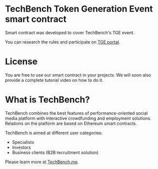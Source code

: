 # TechBench Token Generation Event smart contract

Smart contract was developed to cover TechBench's TGE event.

You can research the rules and participate on [TGE portal][portal].

# License
You are free to use our smart contract in your projects. We will soon also provide a complete tutorial video on how to do it.

# What is TechBench?

TechBench combines the best features of performance-oriented social media platform with interactive crowdfunding and employment solutions. Relations on the platform are based on Ethereum smart contracts.

TechBench is aimed at different user categories:
  - Specialists
  - Investors
  - Business clients (B2B recruitment solution)
  
  Please learn more at [TechBench.me][website].

[portal]: <https://tge.techbench.me>
[website]: <https://techbench.me>
